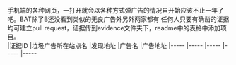 手机端的各种网页，一打开就会以各种方式弹广告的情况自开始应该不止一年了吧。BAT除了B还没看到类似的无良广告外另外两家都有
任何人只要有确凿的证据均可建立pull request，证据传到evidence文件夹下，readme中的表格中添加项目。  
|证据ID  |垃圾广告所在站点名 |发现地址 |广告名 |广告地址
|-----   |-----            |-----   |-----  |-----
